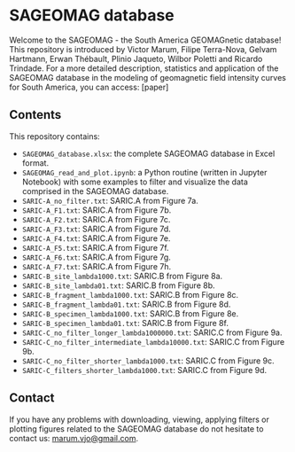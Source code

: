 # SAGEOMAG database
Welcome to the SAGEOMAG - the South America GEOMAGnetic database!
This repository is introduced by Victor Marum, Filipe Terra-Nova, Gelvam Hartmann, Erwan Thébault, Plinio Jaqueto, Wilbor Poletti and Ricardo Trindade.
For a more detailed description, statistics and application of the SAGEOMAG database in the modeling of geomagnetic field intensity curves for South America, you can access:
[paper]

## Contents
This repository contains:
* `SAGEOMAG_database.xlsx`: the complete SAGEOMAG database in Excel format.
* `SAGEOMAG_read_and_plot.ipynb`: a Python routine (written in Jupyter Notebook) with some examples to filter and visualize the data comprised in the SAGEOMAG database.
* `SARIC-A_no_filter.txt`: SARIC.A from Figure 7a.
* `SARIC-A_F1.txt`: SARIC.A from Figure 7b.
* `SARIC-A_F2.txt`: SARIC.A from Figure 7c.
* `SARIC-A_F3.txt`: SARIC.A from Figure 7d.
* `SARIC-A_F4.txt`: SARIC.A from Figure 7e.
* `SARIC-A_F5.txt`: SARIC.A from Figure 7f.
* `SARIC-A_F6.txt`: SARIC.A from Figure 7g.
* `SARIC-A_F7.txt`: SARIC.A from Figure 7h.
* `SARIC-B_site_lambda1000.txt`: SARIC.B from Figure 8a.
* `SARIC-B_site_lambda01.txt`: SARIC.B from Figure 8b.
* `SARIC-B_fragment_lambda1000.txt`: SARIC.B from Figure 8c.
* `SARIC-B_fragment_lambda01.txt`: SARIC.B from Figure 8d.
* `SARIC-B_specimen_lambda1000.txt`: SARIC.B from Figure 8e.
* `SARIC-B_specimen_lambda01.txt`: SARIC.B from Figure 8f.
* `SARIC-C_no_filter_longer_lambda1000000.txt`: SARIC.C from Figure 9a.
* `SARIC-C_no_filter_intermediate_lambda10000.txt`: SARIC.C from Figure 9b.
* `SARIC-C_no_filter_shorter_lambda1000.txt`: SARIC.C from Figure 9c.
* `SARIC-C_filters_shorter_lambda1000.txt`: SARIC.C from Figure 9d.

## Contact
If you have any problems with downloading, viewing, applying filters or plotting figures related to the SAGEOMAG database do not hesitate to contact us: marum.vjo@gmail.com.
